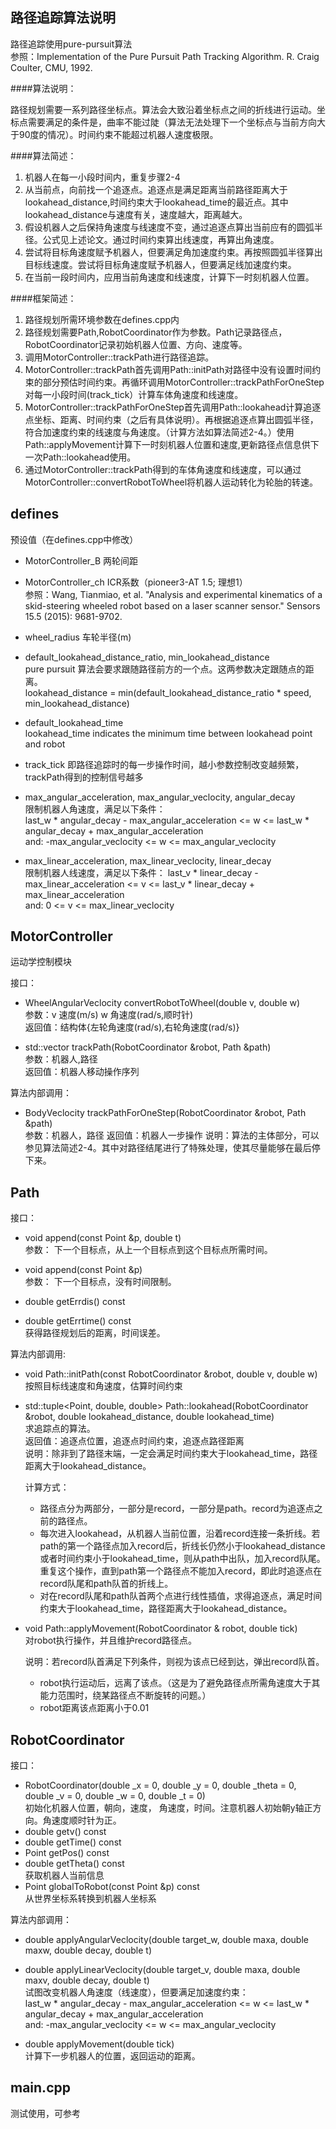 ## 路径追踪算法说明

路径追踪使用pure-pursuit算法  
参照：Implementation of the Pure Pursuit Path Tracking Algorithm. R. Craig Coulter, CMU, 1992. 

####算法说明：

路径规划需要一系列路径坐标点。算法会大致沿着坐标点之间的折线进行运动。坐标点需要满足的条件是，曲率不能过陡（算法无法处理下一个坐标点与当前方向大于90度的情况）。时间约束不能超过机器人速度极限。

####算法简述：

1. 机器人在每一小段时间内，重复步骤2-4
2. 从当前点，向前找一个追逐点。追逐点是满足距离当前路径距离大于lookahead_distance,时间约束大于lookahead_time的最近点。其中lookahead_distance与速度有关，速度越大，距离越大。
2. 假设机器人之后保持角速度与线速度不变，通过追逐点算出当前应有的圆弧半径。公式见上述论文。通过时间约束算出线速度，再算出角速度。
3. 尝试将目标角速度赋予机器人，但要满足角加速度约束。再按照圆弧半径算出目标线速度。尝试将目标角速度赋予机器人，但要满足线加速度约束。
4. 在当前一段时间内，应用当前角速度和线速度，计算下一时刻机器人位置。

####框架简述：

1. 路径规划所需环境参数在defines.cpp内
2. 路径规划需要Path,RobotCoordinator作为参数。Path记录路径点，RobotCoordinator记录初始机器人位置、方向、速度等。
3. 调用MotorController::trackPath进行路径追踪。
4. MotorController::trackPath首先调用Path::initPath对路径中没有设置时间约束的部分预估时间约束。再循环调用MotorController::trackPathForOneStep对每一小段时间(track_tick）计算车体角速度和线速度。
5. MotorController::trackPathForOneStep首先调用Path::lookahead计算追逐点坐标、距离、时间约束（之后有具体说明）。再根据追逐点算出圆弧半径，符合加速度约束的线速度与角速度。（计算方法如算法简述2-4。）使用Path::applyMovement计算下一时刻机器人位置和速度,更新路径点信息供下一次Path::lookahead使用。
6. 通过MotorController::trackPath得到的车体角速度和线速度，可以通过MotorController::convertRobotToWheel将机器人运动转化为轮胎的转速。

## defines

预设值（在defines.cpp中修改）

* MotorController_B 两轮间距  
* MotorController_ch ICR系数（pioneer3-AT 1.5; 理想1）  
    参照：Wang, Tianmiao, et al. "Analysis and experimental kinematics of a skid-steering wheeled robot based on a laser scanner sensor." Sensors 15.5 (2015): 9681-9702.  
* wheel_radius 车轮半径(m)

* default\_lookahead\_distance\_ratio, min\_lookahead\_distance  
	pure pursuit 算法会要求跟随路径前方的一个点。这两参数决定跟随点的距离。  
	lookahead_distance =  min(default_lookahead_distance_ratio * speed, min_lookahead_distance)
* default\_lookahead\_time  
	lookahead_time indicates the minimum time between lookahead point and robot 
* track\_tick 即路径追踪时的每一步操作时间，越小参数控制改变越频繁，trackPath得到的控制信号越多
* max\_angular\_acceleration, max\_angular\_veclocity, angular\_decay  
	限制机器人角速度，满足以下条件：  
	last_w * angular_decay - max_angular_acceleration <= w <= last_w * angular_decay + max_angular_acceleration  
	and:  -max_angular_veclocity <= w <= max_angular_veclocity
* max\_linear\_acceleration, max\_linear\_veclocity, linear\_decay  
	限制机器人线速度，满足以下条件：
	last_v * linear_decay - max_linear_acceleration <= v <= last_v * linear_decay + max_linear_acceleration  
	and:  0 <= v <= max_linear_veclocity

## MotorController

运动学控制模块

接口：

* WheelAngularVeclocity convertRobotToWheel(double v, double w)  
    参数：v 速度(m/s)  w 角速度(rad/s,顺时针)   
    返回值：结构体{左轮角速度(rad/s),右轮角速度(rad/s)}

* std::vector<BodyVeclocity> trackPath(RobotCoordinator &robot, Path &path)  
	参数：机器人,路径  
	返回值：机器人移动操作序列

算法内部调用：

* BodyVeclocity trackPathForOneStep(RobotCoordinator &robot, Path &path)  
	参数：机器人，路径
	返回值：机器人一步操作
	说明：算法的主体部分，可以参见算法简述2-4。其中对路径结尾进行了特殊处理，使其尽量能够在最后停下来。

## Path

接口：

* void append(const Point &p, double t)  
	参数： 下一个目标点，从上一个目标点到这个目标点所需时间。
* void append(const Point &p)  
	参数： 下一个目标点，没有时间限制。

* double getErrdis() const
* double getErrtime() const  
	获得路径规划后的距离，时间误差。

算法内部调用:

* void Path::initPath(const RobotCoordinator &robot, double v, double w)  
	按照目标线速度和角速度，估算时间约束

* std::tuple<Point, double, double> Path::lookahead(RobotCoordinator &robot, double lookahead_distance, double lookahead_time)   
	求追踪点的算法。  
	返回值：追逐点位置，追逐点时间约束，追逐点路径距离  
	说明：除非到了路径末端，一定会满足时间约束大于lookahead_time，路径距离大于lookahead_distance。  
	
	计算方式：  
	* 路径点分为两部分，一部分是record，一部分是path。record为追逐点之前的路径点。
	* 每次进入lookahead，从机器人当前位置，沿着record连接一条折线。若path的第一个路径点加入record后，折线长仍然小于lookahead_distance或者时间约束小于lookahead_time，则从path中出队，加入record队尾。重复这个操作，直到path第一个路径点不能加入record，即此时追逐点在record队尾和path队首的折线上。
	* 对在record队尾和path队首两个点进行线性插值，求得追逐点，满足时间约束大于lookahead_time，路径距离大于lookahead_distance。  


* void Path::applyMovement(RobotCoordinator & robot, double tick)  
	对robot执行操作，并且维护record路径点。  

	说明：若record队首满足下列条件，则视为该点已经到达，弹出record队首。
	* robot执行运动后，远离了该点。（这是为了避免路径点所需角速度大于其能力范围时，绕某路径点不断旋转的问题。）
	* robot距离该点距离小于0.01 

## RobotCoordinator

接口：

* RobotCoordinator(double _x = 0, double _y = 0, double _theta = 0, double _v = 0, double _w = 0, double _t = 0)  
	初始化机器人位置，朝向，速度， 角速度，时间。注意机器人初始朝y轴正方向。角速度顺时针为正。
* double getv() const
* double getTime() const
* Point getPos() const
* double getTheta() const  
	获取机器人当前信息
* Point globalToRobot(const Point &p) const  
	从世界坐标系转换到机器人坐标系

算法内部调用：

* double applyAngularVeclocity(double target_w, double maxa, double maxw, double decay, double t)  
* double applyLinearVeclocity(double target_v, double maxa, double maxv, double decay, double t)  
	试图改变机器人角速度（线速度），但要满足加速度约束：  
	last_w * angular_decay - max_angular_acceleration <= w <= last_w * angular_decay + max_angular_acceleration  
	and:  -max_angular_veclocity <= w <= max_angular_veclocity

* double applyMovement(double tick)  
	计算下一步机器人的位置，返回运动的距离。

## main.cpp

测试使用，可参考